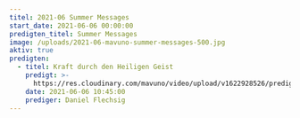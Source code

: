 ```yaml
---
titel: 2021-06 Summer Messages
start_date: 2021-06-06 00:00:00
predigten_titel: Summer Messages
image: /uploads/2021-06-mavuno-summer-messages-500.jpg
aktiv: true
predigten:
  - titel: Kraft durch den Heiligen Geist
    predigt: >-
      https://res.cloudinary.com/mavuno/video/upload/v1622928526/predigten/2021-06%20Summer%20Messages/2021-06-06_GoDi_Mavuno_Berlin_-_SummerMessages_1_-_Kraft_des_Heiligen_Geistes.mp3
    date: 2021-06-06 10:45:00
    prediger: Daniel Flechsig
---
```

